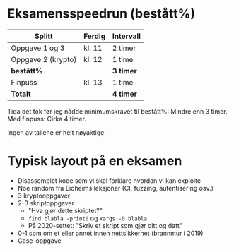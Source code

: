 # Eksamensspeedrun (bestått%)

| Splitt             | Ferdig | Intervall   |
| ------------------ | ------ | ----------- |
| Oppgave 1 og 3     | kl. 11 | 2 timer     |
| Oppgave 2 (krypto) | kl. 12 | 1 time      |
| **bestått%**       |        | **3 timer** |
| Finpuss            | kl. 13 | 1 time      |
| **Totalt**         |        | **4 timer** |

Tida det tok før jeg nådde minimumskravet til bestått%: Mindre enn 3 timer.
Med finpuss: Cirka 4 timer.

Ingen av tallene er helt nøyaktige.

# Typisk layout på en eksamen

+ Disassemblet kode som vi skal forklare hvordan vi kan exploite
+ Noe random fra Eidheims leksjoner (CI, fuzzing, autentisering osv.)
+ 3 kryptooppgaver
+ 2-3 skriptoppgaver
  + "Hva gjør dette skriptet?"
  + `find blabla -print0` og `xargs -0 blabla`
  + På 2020-settet: "Skriv et skript som gjør ditt og datt"
+ 0-1 spm om et eller annet innen nettsikkerhet (brannmur i 2019)
+ Case-oppgave
